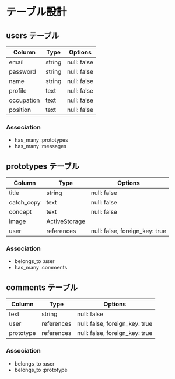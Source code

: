 # テーブル設計

## users テーブル

| Column     | Type        | Options     |
| ---------- | ----------- | ----------- |
| email      | string      | null: false |
| password   | string      | null: false |
| name       | string      | null: false |
| profile    | text        | null: false |
| occupation | text        | null: false |
| position   | text        | null: false |

### Association

- has_many :prototypes
- has_many :messages



## prototypes テーブル

| Column     | Type          | Options                        |
| ---------- | ------------- | ------------------------------ |
| title      | string        | null: false                    |
| catch_copy | text          | null: false                    |
| concept    | text          | null: false                    |
| image      | ActiveStorage |                                |
| user       | references    | null: false, foreign_key: true |


### Association

- belongs_to :user
- has_many   :comments



## comments テーブル

| Column    | Type       | Options                        |
| --------- | ---------- | ------------------------------ |
| text      | string     | null: false                    |
| user      | references | null: false, foreign_key: true |
| prototype | references | null: false, foreign_key: true |

### Association

- belongs_to :user
- belongs_to :prototype
